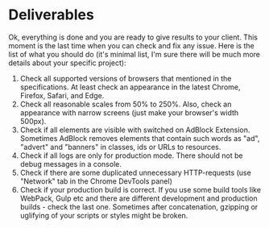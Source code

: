 # Deliverables

Ok, everything is done and you are ready to give results to your client. This moment is the last time when you can check and fix any issue. Here is the list of what you should do (it's minimal list, I'm sure there will be much more details about your specific project):
 1. Check all supported versions of browsers that mentioned in the specifications. At least check an appearance in the latest Chrome, Firefox, Safari, and Edge.
 2. Check all reasonable scales from 50% to 250%. Also, check an appearance with narrow screens (just make your browser's width 500px).
 3. Check if all elements are visible with switched on AdBlock Extension. Sometimes AdBlock removes elements that contain such words as "ad", "advert" and "banners" in classes, ids or URLs to resources.
 4. Check if all logs are only for production mode. There should not be debug messages in a console.
 5. Check if there are some duplicated unnecessary HTTP-requests (use "Network" tab in the Chrome DevTools panel)
 6. Check if your production build is correct. If you use some build tools like WebPack, Gulp etc and there are different development and production builds - check the last one. Sometimes after concatenation, gzipping or uglifying of your scripts or styles might be broken.
